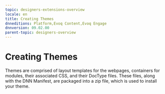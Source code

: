 ```yaml
---
topic: designers-extensions-overview
locale: en
title: Creating Themes
dnneditions: Platform,Evoq Content,Evoq Engage
dnnversion: 09.02.00
parent-topic: designers-overview
---
```


# Creating Themes

Themes are comprised of layout templates for the webpages, containers for modules, their associated CSS, and their DocType files. These files, along with the DNN Manifest, are packaged into a zip file, which is used to install your theme.